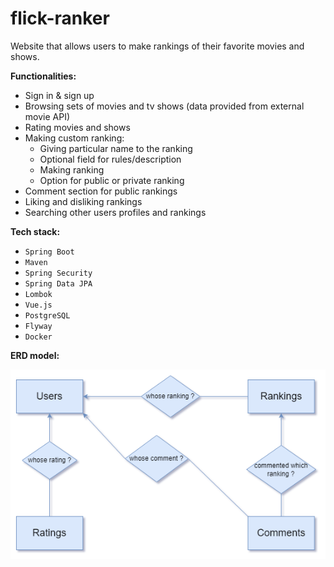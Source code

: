 # flick-ranker

Website that allows users to make rankings of their favorite movies and shows. 

**Functionalities:**

- Sign in & sign up 
- Browsing sets of movies and tv shows (data provided from external movie API) 
- Rating movies and shows
- Making custom ranking:  
    - Giving particular name to the ranking
    - Optional field for rules/description
    - Making ranking
    - Option for public or private ranking
- Comment section for public rankings
- Liking and disliking rankings
- Searching other users profiles and rankings

**Tech stack:**
- `Spring Boot`
- `Maven`
- `Spring Security`
- `Spring Data JPA`
- `Lombok`
- `Vue.js`
- `PostgreSQL`
- `Flyway`
- `Docker`

**ERD model:**

![database-erd](docs/erd_diagram.png)

